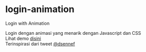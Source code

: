 # login-animation
Login with Animation

Login dengan animasi yang menarik dengan Javascript dan CSS </br>
Lihat demo <a href="https://angaihimitsu.github.io/login-animation/">disini</a> </br>
Terinspirasi dari tweet <a href="https://twitter.com/dsenneff/status/965393299614859265">@dsennef</a>
